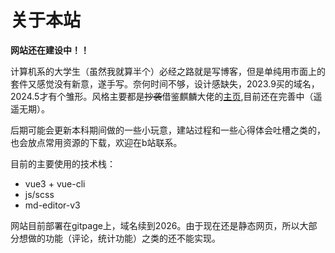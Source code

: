 # 关于本站
**网站还在建设中！！**

计算机系的大学生（虽然我就算半个）必经之路就是写博客，但是单纯用市面上的套件又感觉没有新意，遂手写。奈何时间不够，设计感缺失，2023.9买的域名，2024.5才有个雏形。风格主要都是~~抄袭~~借鉴麒麟大佬的[主页](https://moe.best),目前还在完善中（遥遥无期）。

后期可能会更新本科期间做的一些小玩意，建站过程和一些心得体会吐槽之类的，也会放点常用资源的下载，欢迎在b站联系。

目前的主要使用的技术栈：
* vue3 + vue-cli
* js/scss
* md-editor-v3 

网站目前部署在gitpage上，域名续到2026。由于现在还是静态网页，所以大部分想做的功能（评论，统计功能）之类的还不能实现。